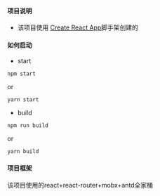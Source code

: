 #### 项目说明              
* 该项目使用 [Create React App](https://github.com/facebookincubator/create-react-app)脚手架创建的

#### 如何启动
* start
```
npm start
```
 or
```
yarn start
```
* build
```
npm run build
```
 or
```
yarn build
```

#### 项目框架

该项目使用的react+react-router+mobx+antd全家桶                                                       
